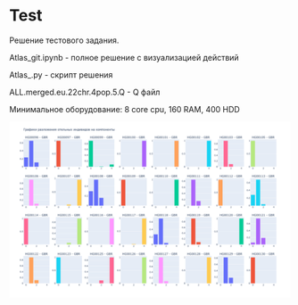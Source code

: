# Test
Решение тестового задания.

Atlas_git.ipynb - полное решение с визуализацией действий

Atlas_.py - скрипт решения

ALL.merged.eu.22chr.4pop.5.Q - Q файл

Минимальное оборудование:
8 core cpu,
160 RAM,
400 HDD

![компоненты](https://github.com/cappelchi/Test/blob/master/components.png)

